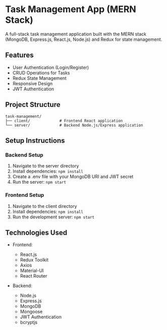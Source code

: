 # Task Management App (MERN Stack)

A full-stack task management application built with the MERN stack (MongoDB, Express.js, React.js, Node.js) and Redux for state management.

## Features

- User Authentication (Login/Register)
- CRUD Operations for Tasks
- Redux State Management
- Responsive Design
- JWT Authentication

## Project Structure

```
task-management/
├── client/             # Frontend React application
└── server/             # Backend Node.js/Express application
```

## Setup Instructions

### Backend Setup
1. Navigate to the server directory
2. Install dependencies: `npm install`
3. Create a .env file with your MongoDB URI and JWT secret
4. Run the server: `npm start`

### Frontend Setup
1. Navigate to the client directory
2. Install dependencies: `npm install`
3. Run the development server: `npm start`

## Technologies Used

- Frontend:
  - React.js
  - Redux Toolkit
  - Axios
  - Material-UI
  - React Router

- Backend:
  - Node.js
  - Express.js
  - MongoDB
  - Mongoose
  - JWT Authentication
  - bcryptjs 